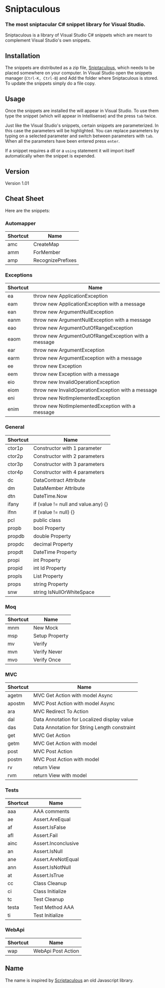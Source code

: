 # Sniptaculous
### The most sniptacular C# snippet library for Visual Studio.

Sniptaculous is a library of Visual Studio C# snippets which are meant to complement Visual Studio's own snippets.

## Installation

The snippets are distributed as a zip file, [Sniptaculous](https://github.com/gilles-leblanc/Sniptaculous/raw/master/Sniptaculous.zip), which needs to be placed somewhere on your computer. In Visual Studio open the snippets manager (`Ctrl-K, Ctrl-B`) and Add the folder where Sniptaculous is stored. To update the snippets simply do a file copy.

## Usage

Once the snippets are installed the will appear in Visual Studio. To use them type the snippet (which will appear in Intellisense) and the press `tab` twice.

Just like the Visual Studio's snippets, certain snippets are parameterized. In this case the parameters will be highlighted. You can replace parameters by typing on a selected parameter and switch between parameters with `tab`. When all the parameters have been entered press `enter`.

If a snippet requires a dll or a `using` statement it will import itself automatically when the snippet is expended.

## Version

Version 1.01

## Cheat Sheet

Here are the snippets:




### Automapper

| Shortcut    | Name                  |
|-------------|-----------------------|
| amc           | CreateMap                      |
| amm           | ForMember                      |
| amp           | RecognizePrefixes                      |


### Exceptions

| Shortcut    | Name                  |
|-------------|-----------------------|
| ea           | throw new ApplicationException                      |
| eam           | throw new ApplicationException with a message                      |
| ean           | throw new ArgumentNullException                      |
| eanm           | throw new ArgumentNullException with a message                      |
| eao           | throw new ArgumentOutOfRangeException                      |
| eaom           | throw new ArgumentOutOfRangeException with a message                      |
| ear           | throw new ArgumentException                      |
| earm           | throw new ArgumentException with a message                      |
| ee           | throw new Exception                      |
| eem           | throw new Exception with a message                      |
| eio           | throw new InvalidOperationException                      |
| eiom           | throw new InvalidOperationException with a message                      |
| eni           | throw new NotImplementedException                      |
| enim           | throw new NotImplementedException with a message                      |


### General

| Shortcut    | Name                  |
|-------------|-----------------------|
| ctor1p           | Constructor with 1 parameter                      |
| ctor2p           | Constructor with 2 parameters                      |
| ctor3p           | Constructor with 3 parameters                      |
| ctor4p           | Constructor with 4 parameters                      |
| dc           | DataContract Attribute                      |
| dm           | DataMember Attribute                      |
| dtn           | DateTime.Now                      |
| ifany           | if (value != null and value.any) {}                      |
| ifnn           | if (value != null) {}                      |
| pcl           | public class                      |
| propb           | bool Property                      |
| propdb           | double Property                      |
| propdc           | decimal Property                      |
| propdt           | DateTime Property                      |
| propi           | int Property                      |
| propid           | int Id Property                      |
| propls           | List Property                      |
| props           | string Property                      |
| snw           | string IsNullOrWhiteSpace                      |


### Moq

| Shortcut    | Name                  |
|-------------|-----------------------|
| mnm           | New Mock                      |
| msp           | Setup Property                      |
| mv           | Verify                      |
| mvn           | Verify Never                      |
| mvo           | Verify Once                      |


### MVC

| Shortcut    | Name                  |
|-------------|-----------------------|
| agetm           | MVC Get Action with model Async                      |
| apostm           | MVC Post Action with model Async                      |
| ara           | MVC Redirect To Action                      |
| dal           | Data Annotation for Localized display value                      |
| das           | Data Annotation for String Length constraint                      |
| get           | MVC Get Action                      |
| getm           | MVC Get Action with model                      |
| post           | MVC Post Action                      |
| postm           | MVC Post Action with model                      |
| rv           | return View                      |
| rvm           | return View with model                      |


### Tests

| Shortcut    | Name                  |
|-------------|-----------------------|
| aaa           | AAA comments                      |
| ae           | Assert.AreEqual                      |
| af           | Assert.IsFalse                      |
| afl           | Assert.Fail                      |
| ainc           | Assert.Inconclusive                      |
| an           | Assert.IsNull                      |
| ane           | Assert.AreNotEqual                      |
| ann           | Assert.IsNotNull                      |
| at           | Assert.IsTrue                      |
| cc           | Class Cleanup                      |
| ci           | Class Initialize                      |
| tc           | Test Cleanup                      |
| testa           | Test Method AAA                      |
| ti           | Test Initialize                      |


### WebApi

| Shortcut    | Name                  |
|-------------|-----------------------|
| wap           | WebApi Post Action                      |




## Name

The name is inspired by [Scriptaculous](http://script.aculo.us/) an old Javascript library. 
